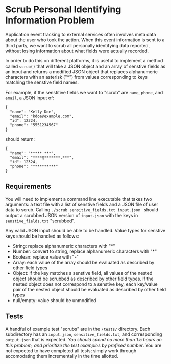Scrub Personal Identifying Information Problem
==================================================

Application event tracking to external services often involves meta data about the user who took the action. When this event information is sent to a third party, we want to scrub all personally identifying data reported, without losing information about what fields were actually recorded.

In order to do this on different platforms, it is useful to implement a method called `scrub()` that will take a JSON object and an array of senstive fields as an input and returns a modified JSON object that replaces alphanumeric characters with an asterisk ("\*") from values corresponding to keys matching the senstive field names.

For example, if the senstitive fields we want to "scrub" are `name`, `phone`, and `email`, a JSON input of:

```
{
  "name": "Kelly Doe",
  "email": "kdoe@example.com",
  "id": 12324,
  "phone": "5551234567"
}
```

should return:

```
{
  "name": "***** ***",
  "email": "****@*******.***",
  "id": 12324,
  "phone": "**********"
}

```


## Requirements

You will need to implement a command line executable that takes two arguments: a text file with a list of senstive fields and a JSON file of user data to scrub. Calling `./scrub sensitive_fields.txt input.json ` should output a scrubbed JSON version of `input.json` with the keys in `senstive_fields.txt` "scrubbed".

Any valid JSON input should be able to be handled. Value types for senstive keys should be handled as follows:
  - String: replace alphanumeric characters with "*"
  - Number: convert to string, replace alphanumeric characters with "*"
  - Boolean: replace value with "-"
  - Array: each value of the array should be evaluated as described by other field types
  - Object: if the key matches a senstive field, all values of the nested object should be scrubbed as described by other field types. If the nested object does not correspond to a senstive key, each key/value pair of the nested object should be evaluated as described by other field types
  - null/empty: value should be unmodified


## Tests

A handful of example test "scrubs" are in the `/tests/` directory. Each subdirectory has an `input.json`, `sensitive_fields.txt`, and corresponding `output.json` that is expected. *You should spend no more than 1.5 hours on this problem, and prioritize the test examples by prefixed number*. You are not expected to have completed all tests; simply work through accomodating them incrementally in the time allotted.
